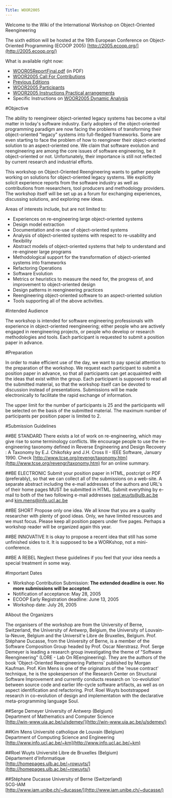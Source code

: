 ```yaml
---
Title: WOOR2005
---
```


Welcome to the Wiki of the International Workshop on Object-Oriented Reengineering

The sixth edition will be hosted at the 19th European Conference on Object-Oriented Programming (ECOOP 2005)
[http://2005.ecoop.org/](http://2005.ecoop.org/)

What is available right now:

-  [WOOR05ReportFinal.pdf](%assets_url%/files/7e/1wxr1b1p76wxnaj6msi7sopsvd6c3n/WOOR05ReportFinal.pdf) (in PDF)
-  [WOOR2005 Call For Contributions](%assets_url%/files/8b/xt4qbmkwl9cerh01s7uvjztuhz0uc6/WOOR2005%20Call%20For%20Contributions)
-  [Previous Editions](%base_url%/wiki/events/woor2006/previouseditions)
-  [WOOR2005 Participants](%base_url%/wiki/events/woor2006/woor2005participants)
-  [WOOR2005 Instructions  Practical arrangements](%base_url%/wiki/events/woor2006/woor2005instructionspracticalarrangements)
-  Specific Instructions on [WOOR2005 Dynamic Analysis](%base_url%/wiki/events/woor2006/woor2005dynamicanalysis)

#Objective

The ability to reengineer object-oriented legacy systems has become a vital matter in today's software industry. Early adopters of the object-oriented programming paradigm are now facing the problems of transforming their object-oriented "legacy" systems into full-fledged frameworks. Some are even starting to face the problem of how to reengineer their object-oriented solution to an aspect-oriented one. We claim that software evolution and reengineering are among the core issues of software engineering, be it object-oriented or not. Unfortunately, their importance is still not reflected by current research and industrial efforts.

This workshop on Object-Oriented Reengineering wants to gather people working on solutions for object-oriented legacy systems. We explicitly solicit experience reports from the software industry as well as contributions from researchers, tool producers and methodology providers. The workshop itself will be set up as a forum for exchanging experiences, discussing solutions, and exploring new ideas.

Areas of interests include, but are not limited to:

-  Experiences on re-engineering large object-oriented systems
-  Design model extraction
-  Documentation and re-use of object-oriented systems
-  Analysis of object-oriented systems with respect to re-usability and flexibility
-  Abstract models of object-oriented systems that help to understand and re-engineer large programs
-  Methodological support for the transformation of object-oriented systems into frameworks
-  Refactoring Operations
-  Software Evolution
-  Metrics or heuristics to measure the need for, the progress of, and improvement to object-oriented design
-  Design patterns in reengineering practices
-  Reengineering object-oriented software to an aspect-oriented solution
-  Tools supporting all of the above activities.

#Intended Audience

The workshop is intended for software engineering professionals with experience in object-oriented reengineering; either people who are actively engaged in reengineering projects, or people who develop or research methodologies and tools. Each participant is requested to submit a position paper in advance.

#Preparation

In order to make efficient use of the day, we want to pay special attention to the preparation of the workshop. We request each participant to submit a position paper in advance, so that all participants can get acquainted with the ideas that exist within the group. Each participant is supposed to read all the submitted material, so that the workshop itself can be devoted to discussion instead of presentations. Submissions will be made electronically to facilitate the rapid exchange of information.

The upper limit for the number of participants is 25 and the participants will be selected on the basis of the submitted material. The maximum number of participants per position paper is limited to 2.

#Submission Guidelines

##BE STANDARD
There exists a lot of work on re-engineering, which may give rise to some terminology conflicts. We encourage people to use the re-engineering taxonomy defined in Reverse Engineering and Design Recovery : A Taxonomy by E.J. Chikofsky and J.H. Cross II - IEEE Software, January 1990. Check [http://www.tcse.org/revengr/taxonomy.htm](http://www.tcse.org/revengr/taxonomy.htm) for an online summary.

##BE ELECTRONIC
Submit your position paper in HTML, postcript or PDF (preferably), so that we can collect all of the submissions on a web-site. A separate abstract including the e-mail addresses of the authors and URL's of their home pages MUST be submitted in HTML. Submit everything by e-mail to both of the two following e-mail addresses roel.wuyts@ulb.ac.be and kim.mens@info.ucl.ac.be

##BE SHORT
Propose only one idea. We all know that you are a quality researcher with plenty of good ideas. Only, we have limited resources and we must focus. Please keep all position papers under five pages. Perhaps a workshop reader will be organized again this year.
	
##BE INNOVATIVE
It is okay to propose a recent idea that still has some unfinished sides to it. It is supposed to be a WORKshop, not a mini-conference.

##BE A REBEL
Neglect these guidelines if you feel that your idea needs a special treatment in some way.

#Important Dates


-  Workshop Contribution Submission: <b>The extended deadline is over. No more submissions will be accepted.</b>
-  Notification of acceptance: May 28, 2005
-  ECOOP Early Registration deadline: June 13, 2005
-  Workshop date: July 26, 2005

#About the Organizers

The organisers of the workshop are from the University of Berne, Switzerland, the University of Antwerp, Belgium, the University of Louvain-la-Neuve, Belgium and the Universit'e Libre de Bruxelles, Belgium. Prof. Stéphane Ducasse, from the University of Berne, is a member of the Software Composition Group headed by Prof. Oscar Nierstrasz. Prof. Serge Demeyer is leading a research group investigating the theme of "Software Reengineering" (LORE - Lab On REengineering). They are the authors of the book 'Object-Oriented Reengineering Patterns' published by Morgan Kaufman. Prof. Kim Mens is one of the originators of the 'reuse contract' technique, he is the spokesperson of the Research Center on Structural Software Improvement and currently conducts research on 'co-evolution' between source code and earlier life-cycle software artifacts, as well as on aspect identification and refactoring. Prof. Roel Wuyts bootstrapped research in co-evolution of design and implementation with the declarative meta-programming language Soul.

##Serge Demeyer
University of Antwerp (Belgium) <br> Department of Mathematics and Computer Science  <br> [http://win-www.uia.ac.be/u/sdemey/](http://win-www.uia.ac.be/u/sdemey/)

##Kim Mens
Université catholique de Louvain (Belgium) <br> Department of Computing Science and Engineering <br> [http://www.info.ucl.ac.be/~km](http://www.info.ucl.ac.be/~km)

##Roel Wuyts
Université Libre de Bruxelles (Belgium) <br> Département d'Informatique <br> [http://homepages.ulb.ac.be/~rowuyts/](http://homepages.ulb.ac.be/~rowuyts/)

##Stéphane Ducasse
University of Berne (Switzerland) <br> SCG-IAM <br> [http://www.iam.unibe.ch/~ducasse/](http://www.iam.unibe.ch/~ducasse/)
